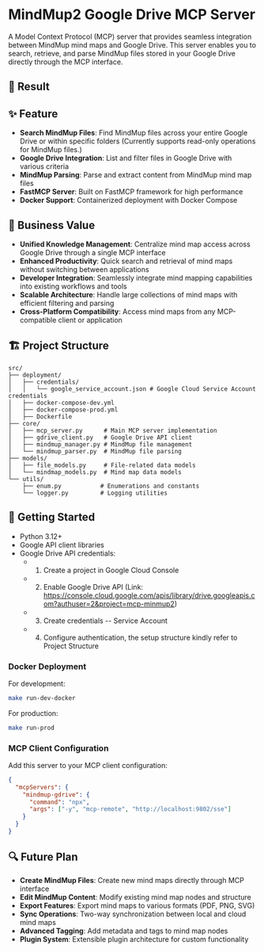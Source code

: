 # MindMup2 Google Drive MCP Server

A Model Context Protocol (MCP) server that provides seamless integration between MindMup mind maps and Google Drive. This server enables you to search, retrieve, and parse MindMup files stored in your Google Drive directly through the MCP interface.

## 💫 Result

## ✨ Feature

- **Search MindMup Files**: Find MindMup files across your entire Google Drive or within specific folders (Currently supports read-only operations for MindMup files.)
- **Google Drive Integration**: List and filter files in Google Drive with various criteria
- **MindMup Parsing**: Parse and extract content from MindMup mind map files
- **FastMCP Server**: Built on FastMCP framework for high performance
- **Docker Support**: Containerized deployment with Docker Compose

## 🧠 Business Value

- **Unified Knowledge Management**: Centralize mind map access across Google Drive through a single MCP interface
- **Enhanced Productivity**: Quick search and retrieval of mind maps without switching between applications
- **Developer Integration**: Seamlessly integrate mind mapping capabilities into existing workflows and tools
- **Scalable Architecture**: Handle large collections of mind maps with efficient filtering and parsing
- **Cross-Platform Compatibility**: Access mind maps from any MCP-compatible client or application

## 🏗️ Project Structure

```
src/
├── deployment/
│   ├── credentials/
│   │   └── google_service_account.json # Google Cloud Service Account credentials
│   ├── docker-compose-dev.yml
│   ├── docker-compose-prod.yml
│   ├── Dockerfile
├── core/
│   ├── mcp_server.py      # Main MCP server implementation
│   ├── gdrive_client.py   # Google Drive API client
│   ├── mindmup_manager.py # MindMup file management
│   └── mindmup_parser.py  # MindMup file parsing
├── models/
│   ├── file_models.py     # File-related data models
│   └── mindmap_models.py  # Mind map data models
└── utils/
    ├── enum.py           # Enumerations and constants
    └── logger.py         # Logging utilities
```

## 🚀 Getting Started

- Python 3.12+
- Google API client libraries
- Google Drive API credentials:
   - 1. Create a project in Google Cloud Console
   - 2. Enable Google Drive API (Link: https://console.cloud.google.com/apis/library/drive.googleapis.com?authuser=2&project=mcp-minmup2)
   - 3. Create credentials -- Service Account
   - 4. Configure authentication, the setup structure kindly refer to Project Structure

### Docker Deployment

For development:
```bash
make run-dev-docker
```

For production:
```bash
make run-prod
```
### MCP Client Configuration

Add this server to your MCP client configuration:

```json
{
  "mcpServers": {
    "mindmup-gdrive": {
      "command": "npx",
      "args": ["-y", "mcp-remote", "http://localhost:9802/sse"]
    }
  }
}
```

## 🔍 Future Plan
- **Create MindMup Files**: Create new mind maps directly through MCP interface
- **Edit MindMup Content**: Modify existing mind map nodes and structure
- **Export Features**: Export mind maps to various formats (PDF, PNG, SVG)
- **Sync Operations**: Two-way synchronization between local and cloud mind maps
- **Advanced Tagging**: Add metadata and tags to mind map nodes
- **Plugin System**: Extensible plugin architecture for custom functionality
